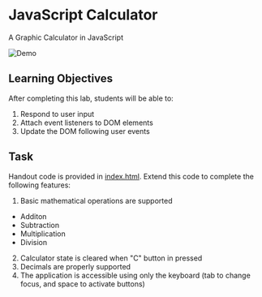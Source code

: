 # JavaScript Calculator

A Graphic Calculator in JavaScript

![Demo](calc.gif)

## Learning Objectives

After completing this lab, students will be able to:

1. Respond to user input
2. Attach event listeners to DOM elements
3. Update the DOM following user events

## Task

Handout code is provided in [index.html](index.html). Extend this code to complete the following features:

1. Basic mathematical operations are supported
  * Additon
  * Subtraction
  * Multiplication
  * Division
2. Calculator state is cleared when "C" button in pressed
3. Decimals are properly supported
4. The application is accessible using only the keyboard (tab to change focus, and space to activate buttons)
